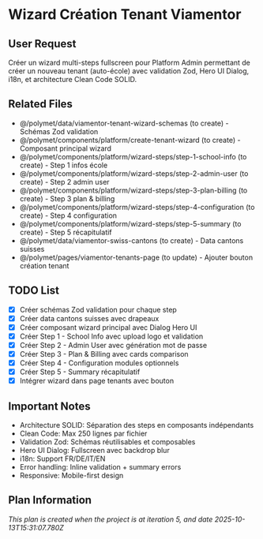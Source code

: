 # Wizard Création Tenant Viamentor

## User Request
Créer un wizard multi-steps fullscreen pour Platform Admin permettant de créer un nouveau tenant (auto-école) avec validation Zod, Hero UI Dialog, i18n, et architecture Clean Code SOLID.

## Related Files
- @/polymet/data/viamentor-tenant-wizard-schemas (to create) - Schémas Zod validation
- @/polymet/components/platform/create-tenant-wizard (to create) - Composant principal wizard
- @/polymet/components/platform/wizard-steps/step-1-school-info (to create) - Step 1 infos école
- @/polymet/components/platform/wizard-steps/step-2-admin-user (to create) - Step 2 admin user
- @/polymet/components/platform/wizard-steps/step-3-plan-billing (to create) - Step 3 plan & billing
- @/polymet/components/platform/wizard-steps/step-4-configuration (to create) - Step 4 configuration
- @/polymet/components/platform/wizard-steps/step-5-summary (to create) - Step 5 récapitulatif
- @/polymet/data/viamentor-swiss-cantons (to create) - Data cantons suisses
- @/polymet/pages/viamentor-tenants-page (to update) - Ajouter bouton création tenant

## TODO List
- [x] Créer schémas Zod validation pour chaque step
- [x] Créer data cantons suisses avec drapeaux
- [x] Créer composant wizard principal avec Dialog Hero UI
- [x] Créer Step 1 - School Info avec upload logo et validation
- [x] Créer Step 2 - Admin User avec génération mot de passe
- [x] Créer Step 3 - Plan & Billing avec cards comparison
- [x] Créer Step 4 - Configuration modules optionnels
- [x] Créer Step 5 - Summary récapitulatif
- [x] Intégrer wizard dans page tenants avec bouton

## Important Notes
- Architecture SOLID: Séparation des steps en composants indépendants
- Clean Code: Max 250 lignes par fichier
- Validation Zod: Schémas réutilisables et composables
- Hero UI Dialog: Fullscreen avec backdrop blur
- i18n: Support FR/DE/IT/EN
- Error handling: Inline validation + summary errors
- Responsive: Mobile-first design

  
## Plan Information
*This plan is created when the project is at iteration 5, and date 2025-10-13T15:31:07.780Z*
